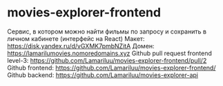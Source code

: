 # movies-explorer-frontend
Сервис, в котором можно найти фильмы по запросу и сохранить в личном кабинете (интерфейс на React)
Макет: https://disk.yandex.ru/d/vGXMK7pmbNZitA
Домен: https://lamarilumovies.nomoredomains.xyz
Github pull request frontend level-3: https://github.com/Lamariluu/movies-explorer-frontend/pull/2
Github frontend: https://github.com/Lamariluu/movies-explorer-frontend/
Github backend: https://github.com/Lamariluu/movies-explorer-api

